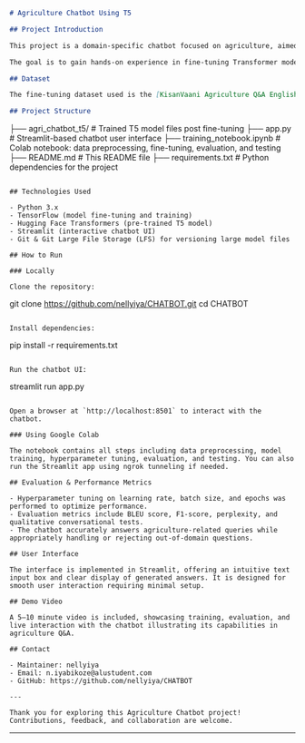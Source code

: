 

```markdown
# Agriculture Chatbot Using T5

## Project Introduction

This project is a domain-specific chatbot focused on agriculture, aimed at providing helpful, relevant, and accurate answers to user queries related to farming, crop management, pest control, and more. The chatbot leverages a pre-trained Transformer model from Hugging Face, specifically T5-small, which is fine-tuned using the agriculture Q&A dataset to generate contextual and meaningful responses through generative question answering.

The goal is to gain hands-on experience in fine-tuning Transformer models with TensorFlow and implementing an interactive interface for end-users.

## Dataset

The fine-tuning dataset used is the [KisanVaani Agriculture Q&A English-only dataset](https://huggingface.co/datasets/KisanVaani/agriculture-qa-english-o) sourced from Hugging Face. It contains a broad variety of agriculture-related question-answer pairs, enabling the chatbot to generalize across multiple farming topics. The dataset was preprocessed through tokenization, normalization, and handling of noisy or missing data to prepare it suitably for Transformer input.

## Project Structure

```
├── agri_chatbot_t5/             # Trained T5 model files post fine-tuning
├── app.py                      # Streamlit-based chatbot user interface
├── training_notebook.ipynb     # Colab notebook: data preprocessing, fine-tuning, evaluation, and testing
├── README.md                   # This README file
├── requirements.txt            # Python dependencies for the project
```

## Technologies Used

- Python 3.x  
- TensorFlow (model fine-tuning and training)  
- Hugging Face Transformers (pre-trained T5 model)  
- Streamlit (interactive chatbot UI)  
- Git & Git Large File Storage (LFS) for versioning large model files  

## How to Run

### Locally

Clone the repository:

```
git clone https://github.com/nellyiya/CHATBOT.git
cd CHATBOT
```

Install dependencies:

```
pip install -r requirements.txt
```

Run the chatbot UI:

```
streamlit run app.py
```

Open a browser at `http://localhost:8501` to interact with the chatbot.

### Using Google Colab

The notebook contains all steps including data preprocessing, model training, hyperparameter tuning, evaluation, and testing. You can also run the Streamlit app using ngrok tunneling if needed.

## Evaluation & Performance Metrics

- Hyperparameter tuning on learning rate, batch size, and epochs was performed to optimize performance.  
- Evaluation metrics include BLEU score, F1-score, perplexity, and qualitative conversational tests.  
- The chatbot accurately answers agriculture-related queries while appropriately handling or rejecting out-of-domain questions.

## User Interface

The interface is implemented in Streamlit, offering an intuitive text input box and clear display of generated answers. It is designed for smooth user interaction requiring minimal setup.

## Demo Video

A 5–10 minute video is included, showcasing training, evaluation, and live interaction with the chatbot illustrating its capabilities in agriculture Q&A.

## Contact

- Maintainer: nellyiya  
- Email: n.iyabikoze@alustudent.com  
- GitHub: https://github.com/nellyiya/CHATBOT

---

Thank you for exploring this Agriculture Chatbot project! Contributions, feedback, and collaboration are welcome.
```

***
